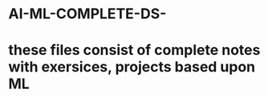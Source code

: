 # AI-ML-COMPLETE-DS-
# these files consist of complete notes with exersices, projects based upon ML 

